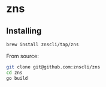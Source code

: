 # zns

## Installing

```sh
brew install znscli/tap/zns
```

From source:
```sh
git clone git@github.com:znscli/zns
cd zns
go build
```

